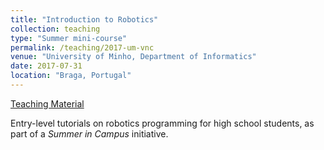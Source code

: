 ```yaml
---
title: "Introduction to Robotics"
collection: teaching
type: "Summer mini-course"
permalink: /teaching/2017-um-vnc
venue: "University of Minho, Department of Informatics"
date: 2017-07-31
location: "Braga, Portugal"
---
```


[Teaching Material](https://github.com/git-afsantos/vnc-csf-17)

Entry-level tutorials on robotics programming for high school students, as part of a *Summer in Campus* initiative.
